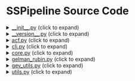 <!-- markdownlint-disable MD033 -->
<!-- markdownlint-disable MD032 -->
<!-- markdownlint-disable MD022 -->

# SSPipeline Source Code

<details><summary><a href="__init__.py#L1">__init__.py</a> (click to expand)</summary>

This file is where Python goes whenever you want to run the pipeline. The pipeline wouldn't work without this!

</details>

<details><summary><a href="__version__.py#L1">__version__.py</a> (click to expand)</summary>

This file contains the version of the command line tool. Nothing too important!

</details>

<details><summary><a href="acf.py#L1">acf.py</a> (click to expand)</summary>

This file contains the following functions:

- [`ACF`](acf.py#L30%23L48)

Helper function for `acf_result`

- [`acf_result`](acf.py#L51%23L96)

Obtains the lags for each parameter

</details>

<details><summary><a href="cli.py#L1">cli.py</a> (click to expand)</summary>

This file contains the function [`main`](cli.py#L62%23L170), which implements the pipeline's command line tool. It uses the [Click](http://click.pocoo.org/) Python package to do this.

</details>

<details><summary><a href="core.py#L1">core.py</a> (click to expand)</summary>

This file contains the following functions:

- [`update_mean`](core.py#L40%23L48)

- [`update_cov`](core.py#L51%23L65)

- [`random_move`](core.py#L68%23L87)

- [`adaptivemcmc`](core.py#L90%23L148)

- [`runner`](core.py#L151%23L177)

- [`history_plots`](core.py#L180%23L206)

- [`final_params_pool`](core.py#L209%23L232)

- [`max_ls_parameters`](core.py#L235%23L257)

- [`diagnostic_plots`](core.py#L260%23L437)

- [`output_parameters`](core.py#L440%23L452)
  </details>

<details><summary><a href="gelman_rubin.py#L1">gelman_rubin.py</a> (click to expand)</summary>

This file contains the following functions:

- [`GR_diag`](gelman_rubin.py#L30%23L47)

Helper function to `GR_result`

- [`psrf`](gelman_rubin.py#L50%23L93)

Helper function to `GR_result`

- [`GR_result`](gelman_rubin.py#L96%23L161)

Obtains the maximum burnin for the chains

</details>

<details><summary><a href="gev_utils.py#L1">gev_utils.py</a> (click to expand)</summary>

This file contains the following functions:

- [`loglikelihood`](gev_utils.py#L27%23L52)

This function implements the log-likelihood.

- [`logprior`](gev_utils.py#L55%23L75)

This function implements the prior distribution.

- [`logpost`](gev_utils.py#L78%23L112)

In this function, we add the the log-prior and log-likelihood together to obtain the log-posterior score.

</details>

<details><summary><a href="utils.py#L1">utils.py</a> (click to expand)</summary>

This file contains the following functions:

- [`check_params`](utils.py#L30%23L94)

This function takes in the settings found in the configuration file, and parses them to make sure required parameters were passed in and also inserts common settings to optional parameters, not were not included in the configuration file.

- [`read_and_clean`](utils.py#L97%23L187)

- [`log`](utils.py#L190%23L211)
  </details>